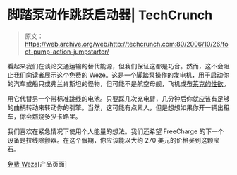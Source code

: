 # 脚踏泵动作跳跃启动器| TechCrunch

> 原文：<https://web.archive.org/web/http://techcrunch.com:80/2006/10/26/foot-pump-action-jumpstarter/>

看起来我们在谈论交通运输的替代能源，但我们保证这都是巧合。然而，这不会阻止我们向读者展示这个免费的 Weze。这是一个脚踏泵操作的发电机，用于启动你的汽车或船只或弗兰肯斯坦的怪物，但可能不是航空母舰，飞机或[布莱克的性欲](https://web.archive.org/web/20170707200312/http://crunchgear.com/?page_id=2)。

用它代替另一个带标准跳线的电池。只要踩几次充电臂，几分钟后你就应该有足够的曲柄转动来转动你的引擎。当然，这可能有点累人，但是想想如果你开一辆出租车，你会燃烧多少卡路里。

我们喜欢在紧急情况下使用个人能量的想法。我们还希望 FreeCharge 的下一个设备是拉线除颤器。在这个假期，你应该能以大约 270 美元的价格买到这颗宝石。

[免费 Weza](https://web.archive.org/web/20170707200312/http://www.freeplayenergy.com/index.php?section=products&subsection=freechargeportable)[产品页面]